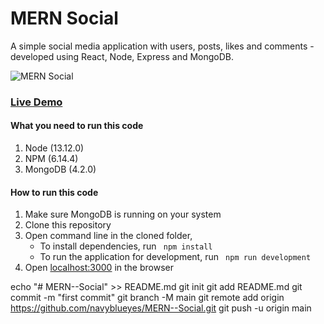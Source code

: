 # MERN Social

A simple social media application with users, posts, likes and comments - developed using React, Node, Express and MongoDB.

![MERN Social](https://s3.amazonaws.com/mernbook/git+/social.png "MERN Social")

### [Live Demo](http://social.mernbook.com/ "MERN Social")

#### What you need to run this code
1. Node (13.12.0)
2. NPM (6.14.4)
3. MongoDB (4.2.0)

####  How to run this code
1. Make sure MongoDB is running on your system
2. Clone this repository
3. Open command line in the cloned folder,
   - To install dependencies, run ```  npm install  ```
   - To run the application for development, run ```  npm run development  ```
4. Open [localhost:3000](http://localhost:3000/) in the browser

echo "# MERN--Social" >> README.md
git init
git add README.md
git commit -m "first commit"
git branch -M main
git remote add origin https://github.com/navyblueyes/MERN--Social.git
git push -u origin main

